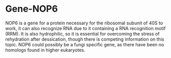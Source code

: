 # Gene-NOP6
NOP6 is a gene for a protein necessary for the ribosomal subunit of 40S to work, it can also recognize RNA due to it containing a RNA recognition motif (RRM). It is also hydrophilic, so it is essential for overcoming the stress of rehydration after dessication, though there is competing information on this topic. NOP6 could possibly be a fungi specific gene, as there have been no homologs found in higher eukaryotes. 
